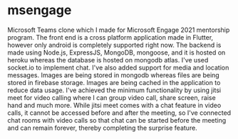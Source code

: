 # msengage
Microsoft Teams clone which I made for Microsoft Engage 2021 mentorship program.
The front end is a cross platform application made in Flutter, however only android is completely supported right now.
The backend is made using Node.js, ExpressJS, MongoDB, mongoose, and it is hosted on heroku whereas the database is hosted on mongodb atlas.
I've used socket.io to implement chat. I've also added support for media and location messages. Images are being stored in mongodb whereas files are being stored in firebase storage. Images are being cached in the application to reduce data usage.
I've achieved the minimum functionality by using jitsi meet for video calling where I can group video call, share screen, raise hand and much more. While jitsi meet comes with a chat feature in video calls, it cannot be accessed before and after the meeting, so I've connected chat rooms with video calls so that chat can be started before the meeting and can remain forever, thereby completing the surprise feature.

